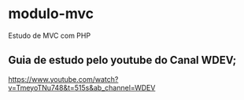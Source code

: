 # modulo-mvc
 Estudo de MVC com PHP
## Guia de estudo pelo youtube do Canal WDEV;
https://www.youtube.com/watch?v=TmeyoTNu748&t=515s&ab_channel=WDEV

